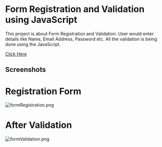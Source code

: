 # Form Registration and Validation using JavaScript

This project is about Form Registration and Validation. User would enter details like Name, Email Address, Password etc. All the validation is being done using the JavaScript.

[Click Here](registrationformusingjavascript.000webhostapp.com)
## Screenshots

# Registration Form

![formRegistration.png](https://python-project.000webhostapp.com/formRegistration.png)

# After Validation

![formValidation.png](https://python-project.000webhostapp.com/formValidation.png)